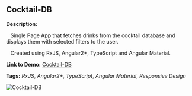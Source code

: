 ## Cocktail-DB

**Description:**

&nbsp;&nbsp; Single Page App that fetches drinks from the cocktail database and displays them with selected filters to the user.

&nbsp;&nbsp; Created using RxJS, Angular2+, TypeScript and Angular Material.

**Link to Demo:** [Cocktail-DB](https://bohdanov90.github.io/Cocktail-DB/ "Cocktail-DB")


**Tags:** _RxJS_, _Angular2+_, _TypeScript_, _Angular Material_, _Responsive Design_

![Cocktail-DB](https://i.imgur.com/iE3Pjk5.gif)
